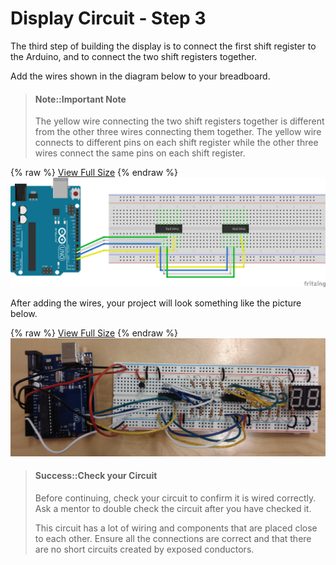 # Display Circuit - Step 3

The third step of building the display is to connect the first shift register to the Arduino, and to connect the two shift registers together.

Add the wires shown in the diagram below to your breadboard.

> #### Note::Important Note
>
> The yellow wire connecting the two shift registers together is different from the other three wires connecting them together. The yellow wire connects to different pins on each shift register while the other three wires connect the same pins on each shift register.

{% raw %}
<a href="/assets/display-circuit/breadboard_step3.png" target="_blank">View Full Size</a>
{% endraw %}
![](/assets/display-circuit/breadboard_step3.png)

After adding the wires, your project will look something like the picture below.

{% raw %}
<a href="/assets/display-circuit/prototype_step3.jpg" target="_blank">View Full Size</a>
{% endraw %}
![](/assets/display-circuit/prototype_step3.jpg)

> #### Success::Check your Circuit
>
> Before continuing, check your circuit to confirm it is wired correctly. Ask a mentor to double check the circuit after you have checked it.
>
> This circuit has a lot of wiring and components that are placed close to each other. Ensure all the connections are correct and that there are no short circuits created by exposed conductors.